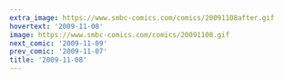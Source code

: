 ```yaml
---
extra_image: https://www.smbc-comics.com/comics/20091108after.gif
hovertext: '2009-11-08'
image: https://www.smbc-comics.com/comics/20091108.gif
next_comic: '2009-11-09'
prev_comic: '2009-11-07'
title: '2009-11-08'
---
```


